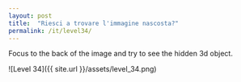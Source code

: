 ```yaml
---
layout: post
title:  "Riesci a trovare l'immagine nascosta?"
permalink: /it/level34/
---
```

Focus to the back of the image and try to see the hidden 3d object.

![Level 34]({{ site.url }}/assets/level_34.png)